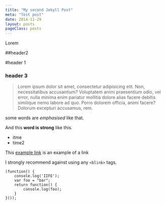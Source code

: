 ```yaml
---
title: "My second Jekyll Post"
meta: "Test post"
date: 2014-11-29
layout: posts
pageClass: posts
---
```

Lorem

##header2

#header 1

### header 3



> Lorem ipsum dolor sit amet, consectetur adipisicing elit. Non, necessitatibus accusantium? Voluptatem animi praesentium odio, vel error, nulla minima enim pariatur mollitia dolore alias facere debitis similique nemo labore ad quo. Porro dolorem officia, animi facere? Dolorum excepturi accusamus, rem.


some words are *emphasised* like that.

And this __word is strong__ like this.

+	itme
+ time2

This [example link](httP://www.manutd.com) is an example of a link

I strongly recommend against using any `<blink>` tags.


	(function() {
	    console.log('IIFE');
        var foo = "bar";
        return function() {
            console.log(foo);
        }
	}());
